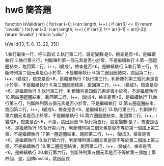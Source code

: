 # hw6 簡答題

function isValid(arr) {
  for(var i=0; i<arr.length; i++) {
    if (arr[i] <= 0) return 'invalid'
  }
  for(var i=2; i<arr.length; i++) {
    if (arr[i] !== arr[i-1] + arr[i-2]) return 'invalid'
  }
  return 'valid'
}

isValid([3, 5, 8, 13, 22, 35])

1.執行最後一行，呼叫函式
2.執行第二行，設定變數i是0，檢查是否<6，是繼續執行
3.執行第三行，判斷陣列第一個元素是否小於零，不是繼續執行
4.第一圈迴圈結束，跑回第二行，i++，i變成1，檢查是否<6，是繼續執行
5.執行第三行，判斷陣列第二個元素是否小於零，不是繼續執行
6.第二圈迴圈結束，跑回第二行，i++，i變成2，檢查是否<6，是繼續執行
7.執行第三行，判斷陣列第三個元素是否小於零，不是繼續執行
8.第三圈迴圈結束，跑回第二行，i++，i變成3，檢查是否<6，是繼續執行
9.執行第三行，判斷陣列第四個元素是否小於零，不是繼續執行
10.第四圈迴圈結束，跑回第二行，i++，i變成4，檢查是否<6，是繼續執行
11.執行第三行，判斷陣列第五個元素是否小於零，不是繼續執行
12.第五圈迴圈結束，跑回第二行，i++，i變成5，檢查是否<6，是繼續執行
13.執行第三行，判斷陣列第六個元素是否小於零，不是繼續執行
14.第六圈迴圈結束，跑回第二行，i++，i變成6，檢查是否<6，不是，跳出迴圈
15.執行第五行，設定變數i是２，檢查是否<6，是繼續執行
16.執行第六行，判斷陣列第三個元素是否不等於第一個加上第二個，不是繼續執行
17.第一圈迴圈結束，跑回第二行，i++，i變成3，檢查是否<6，是繼續執行
18.執行第六行，判斷陣列第四個元素是否不等於第二個加上第三個，不是繼續執行
19.第二圈迴圈結束，跑回第二行，i++，i變成4，檢查是否<6，是繼續執行
20.執行第六行，判斷陣列第五個元素是否不等於第三個加上第四個，是，回傳invalid，跳出函式



